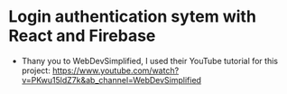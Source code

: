 # Login authentication sytem with React and Firebase

- Thany you to WebDevSimplified, I used their YouTube tutorial for this project: https://www.youtube.com/watch?v=PKwu15ldZ7k&ab_channel=WebDevSimplified
